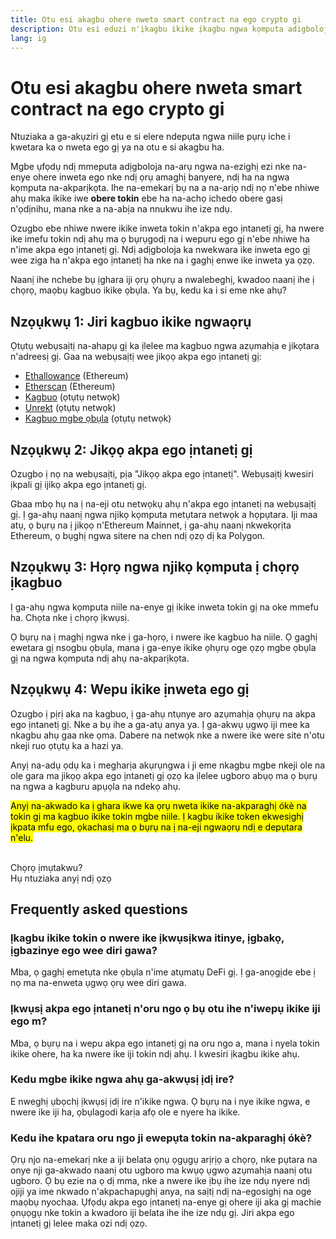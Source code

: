 ```yaml
---
title: Otu esi akagbu ohere nweta smart contract na ego crypto gi
description: Otu esi eduzi n'ịkagbu ikike ịkagbu ngwa kọmputa adigboloja
lang: ig
---
```


# Otu esi akagbu ohere nweta smart contract na ego crypto gi

Ntuziaka a ga-akụziri gị etu e si elere ndepụta ngwa niile pụrụ iche i kwetara ka o nweta ego gị ya na otu e si akagbu ha.

Mgbe ụfọdụ ndị mmeputa adịgboloja na-arụ ngwa na-ezighị ezi nke na-enye ohere inweta ego nke ndị ọrụ amaghị banyere, ndị ha na ngwa kọmputa na-akparịkọta. Ihe na-emekarị bụ na a na-arịọ ndị nọ n'ebe nhiwe ahụ maka ikike iwe **obere tokin** ebe ha na-achọ ichedo obere gasị n'ọdịnihu, mana nke a na-abịa na nnukwu ihe ize ndụ.

Ozugbo ebe nhiwe nwere ikike inweta tokin n'akpa ego ịntanetị gị, ha nwere ike imefu tokin ndị ahụ ma ọ bụrụgodị na i wepuru ego gị n'ebe nhiwe ha n'ime akpa ego ịntanetị gị. Ndị adịgboloja ka nwekwara ike inweta ego gị wee ziga ha n'akpa ego ịntanetị ha nke na i gaghị enwe ike inweta ya ọzọ.

Naanị ihe nchebe bụ ịghara iji ọrụ ọhụrụ a nwalebeghị, kwadoo naanị ihe ị chọrọ, maọbụ kagbuo ikike ọbụla. Ya bụ, kedu ka i si eme nke ahụ?

## Nzọụkwụ 1: Jiri kagbuo ikike ngwaọrụ

Ọtụtụ webụsaịtị na-ahapụ gị ka ịlelee ma kagbuo ngwa azụmahịa e jikọtara n'adreesị gị. Gaa na webụsaịtị wee jikọọ akpa ego ịntanetị gị:

- [Ethallowance](https://ethallowance.com/) (Ethereum)
- [Etherscan](https://etherscan.io/tokenapprovalchecker) (Ethereum)
- [Kagbuo](https://revoke.cash/) (ọtụtụ netwọk)
- [Unrekt](https://app.unrekt.net/) (ọtụtụ netwọk)
- [Kagbuo mgbe ọbụla](https://everrise.com/everrevoke/) (ọtụtụ netwọk)

## Nzọụkwụ 2: Jikọọ akpa ego ịntanetị gị

Ozugbo ị nọ na webụsaịtị, pịa "Jikọọ akpa ego ịntanetị". Webụsaịtị kwesiri ịkpali gị ijikọ akpa ego ịntanetị gị.

Gbaa mbọ hụ na ị na-eji otu netwọkụ ahụ n'akpa ego ịntanetị na webụsaịtị gị. Ị ga-ahụ naanị ngwa njikọ kọmputa metụtara netwọk a họpụtara. Iji maa atụ, ọ bụrụ na ị jikọọ n'Ethereum Mainnet, ị ga-ahụ naanị nkwekọrịta Ethereum, ọ bụghị ngwa sitere na chen ndị ọzọ dị ka Polygon.

## Nzọụkwụ 3: Họrọ ngwa njikọ kọmputa ị chọrọ ịkagbuo

Ị ga-ahụ ngwa kọmputa niile na-enye gị ikike inweta tokin gị na oke mmefu ha. Chọta nke ị chọrọ ịkwụsị.

Ọ bụrụ na ị maghị ngwa nke ị ga-họrọ, i nwere ike kagbuo ha niile. Ọ gaghị ewetara gị nsogbu ọbụla, mana ị ga-enye ikike ọhụrụ oge ọzọ mgbe ọbụla gị na ngwa kọmputa ndị ahụ na-akparịkọta.

## Nzọụkwụ 4: Wepu ikike ịnweta ego gị

Ozugbo ị pịrị aka na kagbuo, ị ga-ahụ ntụnye aro azụmahịa ọhụrụ na akpa ego ịntanetị gị. Nke a bụ ihe a ga-atụ anya ya. Ị ga-akwụ ụgwọ iji mee ka nkagbu ahụ gaa nke ọma. Dabere na netwọk nke a nwere ike were site n'otu nkeji ruo ọtụtụ ka a hazi ya.

Anyị na-adụ ọdụ ka i megharịa akụrụngwa i ji eme nkagbu mgbe nkeji ole na ole gara ma jikọọ akpa ego ịntanetị gị ọzọ ka ịlelee ugboro abụọ ma ọ bụrụ na ngwa a kagburu apụọla na ndekọ ahụ.

<mark>Anyị na-akwado ka ị ghara ikwe ka ọrụ nweta ikike na-akparaghị ókè na tokin gị ma kagbuo ikike tokin mgbe niile. Ị kagbu ikike token ekwesịghị ịkpata mfu ego, ọkachasị ma ọ bụrụ na ị na-eji ngwaọrụ ndị e depụtara n'elu.</mark>

 <br />

<InfoBanner shouldSpaceBetween emoji=":eyes:">
  <div>Chọrọ ịmụtakwu?</div>
  <ButtonLink href="/guides/">
    Hụ ntuziaka anyị ndị ọzọ
  </ButtonLink>
</InfoBanner>

## Frequently asked questions

### Ịkagbu ikike tokin o nwere ike ịkwụsịkwa itinye, ịgbakọ, ịgbazinye ego wee diri gawa?

Mba, ọ gaghị emetụta nke ọbụla n'ime atụmatụ DeFi gị. Ị ga-anọgịde ebe ị nọ ma na-enweta ụgwọ ọrụ wee diri gawa.

### Ịkwụsị akpa ego ịntanetị n'oru ngo ọ bụ otu ihe n'iwepụ ikike iji ego m?

Mba, ọ bụrụ na i wepu akpa ego ịntanetị gị na oru ngo a, mana i nyela tokin ikike ohere, ha ka nwere ike iji tokin ndị ahụ. I kwesiri ịkagbu ikike ahụ.

### Kedu mgbe ikike ngwa ahụ ga-akwụsị ịdị ire?

E nweghị ụbọchị ịkwụsị ịdị ire n'ikike ngwa. Ọ bụrụ na i nye ikike ngwa, e nwere ike iji ha, ọbụlagodi karịa afọ ole e nyere ha ikike.

### Kedu ihe kpatara oru ngo ji ewepụta tokin na-akparaghị ókè?

Ọrụ njo na-emekarị nke a iji belata ọnụ ọgụgụ arịrịọ a chọrọ, nke pụtara na onye nji ga-akwado naanị otu ugboro ma kwụọ ụgwọ azụmahịa naanị otu ugboro. Ọ bụ ezie na ọ dị mma, nke a nwere ike ịbụ ihe ize ndụ nyere ndị ojiji ya ime nkwado n'akpachapụghị anya, na saịtị ndị na-egosighị na oge maọbụ nyochaa. Ụfọdụ akpa ego ịntanetị na-enye gị ohere iji aka gị machie ọnụọgụ nke tokin a kwadoro iji belata ihe ihe ize ndụ gị. Jiri akpa ego ịntanetị gị lelee maka ozi ndị ọzọ.
